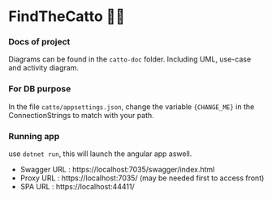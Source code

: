 # FindTheCatto 🐱‍👤

### Docs of project

Diagrams can be found in the `catto-doc` folder.
Including UML, use-case and activity diagram.


### For DB purpose 

In the file `catto/appsettings.json`, change the variable `{CHANGE_ME}` in the ConnectionStrings to match with your path.


### Running app 

use `dotnet run`, this will launch the angular app aswell.

* Swagger URL : https://localhost:7035/swagger/index.html
* Proxy URL : https://localhost:7035/ (may be needed first to access front)
* SPA URL : https://localhost:44411/

